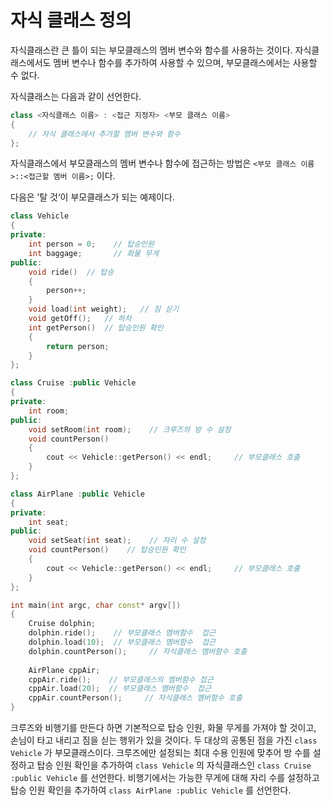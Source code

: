 # 자식 클래스 정의 
자식클래스란 큰 틀이 되는 부모클래스의 멤버 변수와 함수를 사용하는 것이다. 자식클래스에서도 멤버 변수나 함수를 추가하여 사용할 수 있으며, 부모클래스에서는 사용할 수 없다.

자식클래스는 다음과 같이 선언한다.
```cpp
class <자식클래스 이름> : <접근 지정자> <부모 클래스 이름> 
{
	// 자식 클래스에서 추가할 멤버 변수와 함수
};
```

자식클래스에서 부모클래스의 멤버 변수나 함수에 접근하는 방법은 ```<부모 클래스 이름>::<접근할 멤버 이름>;``` 이다.

다음은 ’탈 것‘이 부모클래스가 되는 예제이다.

```cpp
class Vehicle
{
private:
	int person = 0;    // 탑승인원
	int baggage;       // 화물 무게
public:
	void ride()  // 탑승
	{
		person++;
	}
	void load(int weight);   // 짐 싣기
	void getOff();   // 하차
	int getPerson()  // 탑승인원 확인
	{
		return person;
	}
};

class Cruise :public Vehicle
{
private:
	int room;    
public:
	void setRoom(int room);    // 크루즈의 방 수 설정
	void countPerson()
	{
		cout << Vehicle::getPerson() << endl;     // 부모클래스 호출
	}
};

class AirPlane :public Vehicle
{
private:
	int seat;    
public:
	void setSeat(int seat);    // 자리 수 설정
	void countPerson()    // 탑승인원 확인
	{
		cout << Vehicle::getPerson() << endl;     // 부모클래스 호출
	}
};

int main(int argc, char const* argv[])
{
	Cruise dolphin;
	dolphin.ride();    // 부모클래스 멤버함수  접근
	dolphin.load(10);  // 부모클래스 멤버함수  접근
	dolphin.countPerson();     // 자식클래스 멤버함수 호출
  
	AirPlane cppAir;
	cppAir.ride();    // 부모클래스의 멤버함수 접근
	cppAir.load(20);  // 부모클래스 멤버함수  접근 
	cppAir.countPerson();     // 자식클래스 멤버함수 호출
}
```

크루즈와 비행기를 만든다 하면 기본적으로 탑승 인원, 화물 무게를 가져야 할 것이고, 손님이 타고 내리고 짐을 싣는 행위가 있을 것이다. 두 대상의 공통된 점을 가진 ```class Vehicle``` 가 부모클래스이다. 크루즈에만 설정되는 최대 수용 인원에 맞추어 방 수를 설정하고 탑승 인원 확인을 추가하여 ```class Vehicle``` 의 자식클래스인 ```class Cruise :public Vehicle``` 를 선언한다. 비행기에서는 가능한 무게에 대해 자리 수를 설정하고 탑승 인원 확인을 추가하여 ```class AirPlane :public Vehicle``` 를 선언한다. 
